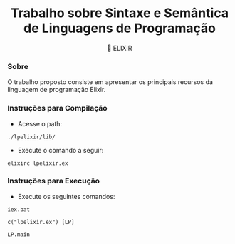  
<h1 align="center">Trabalho sobre Sintaxe e Semântica de Linguagens de Programação</h1>

<p align="center">🚀 ELIXIR </p>

### Sobre 

O trabalho proposto consiste em apresentar os principais recursos da linguagem de programação Elixir.

### Instruções para Compilação

- Acesse o path:

``` ./lpelixir/lib/ ```

- Execute o comando a seguir:

```elixirc lpelixir.ex```

### Instruções para Execução

- Execute os seguintes comandos:

 ```iex.bat```
 
```c("lpelixir.ex") [LP]```

```LP.main```
